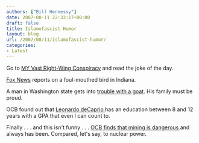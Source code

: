 ```yaml
---
authors: ["Bill Hennessy"]
date: 2007-08-11 22:33:17+00:00
draft: false
title: Islamofascist Humor
layout: blog
url: /2007/08/11/islamofascist-humor/
categories:
- Latest
---
```


Go to [MY Vast Right-Wing Conspiracy](https://bamapachyderm.com/archives/2007/08/11/todays-politically-incorrect-paki-joke/) and read the joke of the day.

[Fox News](https://www.foxnews.com/story/0,2933,293000,00.html) reports on a foul-mouthed bird in Indiana.

A man in Washington state gets into [trouble with a goat](https://apnews.myway.com/article/20070811/D8QUHEGO0.html).  His family must be proud.

OCB found out that [Leonardo deCaprio ](https://crotchetyoldbastard.com/blog/2007/08/caption_this_buffoon.html)has an education between 8 and 12 years with a GPA that even I can count to.

Finally . . . and this isn't funny . . . [OCB finds that mining is dangerous ](https://crotchetyoldbastard.com/blog/2007/08/news_flash_mining_is_dangerous.html)and always has been.  Compared, let's say, to nuclear power.  
